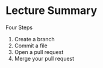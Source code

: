# Lecture Summary

Four Steps

1. Create a branch
2. Commit a file
3. Open a pull request
4. Merge your pull request
